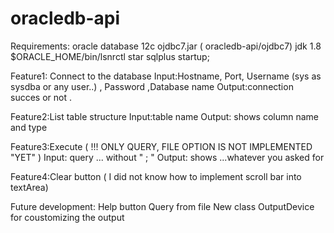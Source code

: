 # oracledb-api
Requirements:
 oracle database 12c 
ojdbc7.jar ( oracledb-api/ojdbc7)
jdk 1.8
$ORACLE_HOME/bin/lsnrctl star 
sqlplus 
startup; 


Feature1: Connect to the database
Input:Hostname, Port, Username (sys as sysdba or any user..) , Password ,Database name
Output:connection succes or not .

Feature2:List table structure
Input:table name
Output: shows column name and type

Feature3:Execute  ( !!! ONLY QUERY,  FILE OPTION IS NOT IMPLEMENTED "YET" ) 
Input: query ... without " ; "
Output: shows ...whatever you asked for

Feature4:Clear button ( I did not know how to implement scroll bar into textArea) 

Future development:
Help button
Query from file 
New class OutputDevice for coustomizing the output

